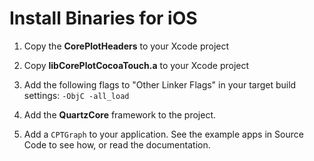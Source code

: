 # Install Binaries for iOS

1. Copy the **CorePlotHeaders** to your Xcode project

2. Copy **libCorePlotCocoaTouch.a** to your Xcode project

3. Add the following flags to "Other Linker Flags" in your target build settings:
   `-ObjC -all_load`

4. Add the **QuartzCore** framework to the project.

5. Add a `CPTGraph` to your application. See the example apps in Source Code to see how, or read the documentation.